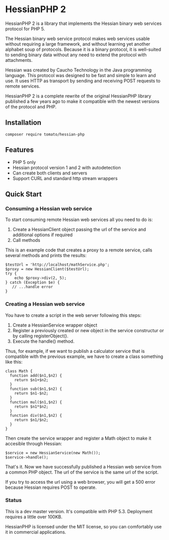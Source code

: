 HessianPHP 2
============

HessianPHP 2 is a library that implements the Hessian binary web services protocol for PHP 5. 

The Hessian binary web service protocol makes web services usable without requiring a large framework, and without learning yet another alphabet soup of protocols. Because it is a binary protocol, it is well-suited to sending binary data without any need to extend the protocol with attachments.

Hessian was created by Caucho Technology in the Java programming language. This protocol was designed to be fast and simple to learn and use. It uses HTTP as transport by sending and receiving POST requests to remote services.

HessianPHP 2 is a complete rewrite of the original HessianPHP library published a few years ago to make it compatible with the newest versions of the protocol and PHP.

## Installation

    composer require tomato/hessian-php

## Features

- PHP 5 only
- Hessian protocol version 1 and 2 with autodetection
- Can create both clients and servers
- Support CURL and standard http stream wrappers


Quick Start
-----------

### Consuming a Hessian web service

To start consuming remote Hessian web services all you need to do is:

1. Create a HessianClient object passing the url of the service and additional options if required
2. Call methods

This is an example code that creates a proxy to a remote service, calls several methods and prints the results:

	$testUrl = 'http://localhost/mathService.php';
	$proxy = new HessianClient($testUrl);
	try {
	    echo $proxy->div(2, 5); 
	} catch (Exception $e) {
	   // ...handle error
	}

### Creating a Hessian web service

You have to create a script in the web server following this steps:

1. Create a HessianService wrapper object
2. Register a previously created or new object in the service constructur or by calling registerObject().
3. Execute the handle() method.

Thus, for example, if we want to publish a calculator service that is compatible with the previous example, we have to create a class something like this:

    class Math {
      function add($n1,$n2) {
        return $n1+$n2;
      }    
      function sub($n1,$n2) {
        return $n1-$n2;
      }    
      function mul($n1,$n2) {
        return $n1*$n2;
      }    
      function div($n1,$n2) {
        return $n1/$n2;
      }
    }

Then create the service wrapper and register a Math object to make it accesible through Hessian:

    $service = new HessianService(new Math());
    $service->handle();

That's it. Now we have successfully published a Hessian web service from a common PHP object. The url of the service is the same url of the script.

If you try to access the url using a web browser, you will get a 500 error because Hessian requires POST to operate.

### Status

This is a dev master version. It's compatible with PHP 5.3. Deployment requires a little over 100KB.

HessianPHP is licensed under the MIT license, so you can comfortably use it in commercial applications.